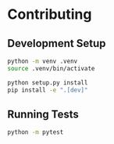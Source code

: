 # Contributing

## Development Setup

```bash
python -m venv .venv
source .venv/bin/activate

python setup.py install
pip install -e ".[dev]"
```

## Running Tests

```bash
python -m pytest
```